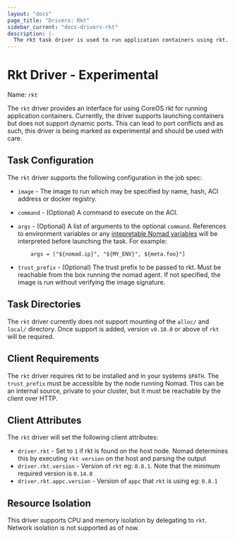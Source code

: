 ```yaml
---
layout: "docs"
page_title: "Drivers: Rkt"
sidebar_current: "docs-drivers-rkt"
description: |-
  The rkt task driver is used to run application containers using rkt.
---
```


# Rkt Driver - Experimental

Name: `rkt`

The `rkt` driver provides an interface for using CoreOS rkt for running
application containers. Currently, the driver supports launching containers but
does not support dynamic ports. This can lead to port conflicts and as such,
this driver is being marked as experimental and should be used with care.

## Task Configuration

The `rkt` driver supports the following configuration in the job spec:

* `image` - The image to run which may be specified by name, hash, ACI address
  or docker registry.

* `command` - (Optional) A command to execute on the ACI.

*   `args` - (Optional) A list of arguments to the optional `command`.
    References to environment variables or any [intepretable Nomad
    variables](/docs/jobspec/index.html#interpreted_vars) will be interpreted
    before launching the task. For example:

    ```
        args = ["${nomad.ip}", "${MY_ENV}", ${meta.foo}"]
    ```

* `trust_prefix` - (Optional) The trust prefix to be passed to rkt. Must be
  reachable from the box running the nomad agent. If not specified, the image is
  run without verifying the image signature.

## Task Directories

The `rkt` driver currently does not support mounting of the `alloc/` and `local/` directory. 
Once support is added, version `v0.10.0` or above of `rkt` will be required. 

## Client Requirements

The `rkt` driver requires rkt to be installed and in your systems `$PATH`.
The `trust_prefix` must be accessible by the node running Nomad. This can be an
internal source, private to your cluster, but it must be reachable by the client
over HTTP.

## Client Attributes

The `rkt` driver will set the following client attributes:

* `driver.rkt` - Set to `1` if rkt is found on the host node. Nomad determines
this by executing `rkt version` on the host and parsing the output
* `driver.rkt.version` - Version of `rkt` eg: `0.8.1`. Note that the minimum required
version is `0.14.0`
* `driver.rkt.appc.version` - Version of `appc` that `rkt` is using eg: `0.8.1`

## Resource Isolation

This driver supports CPU and memory isolation by delegating to `rkt`. Network isolation
is not supported as of now.
